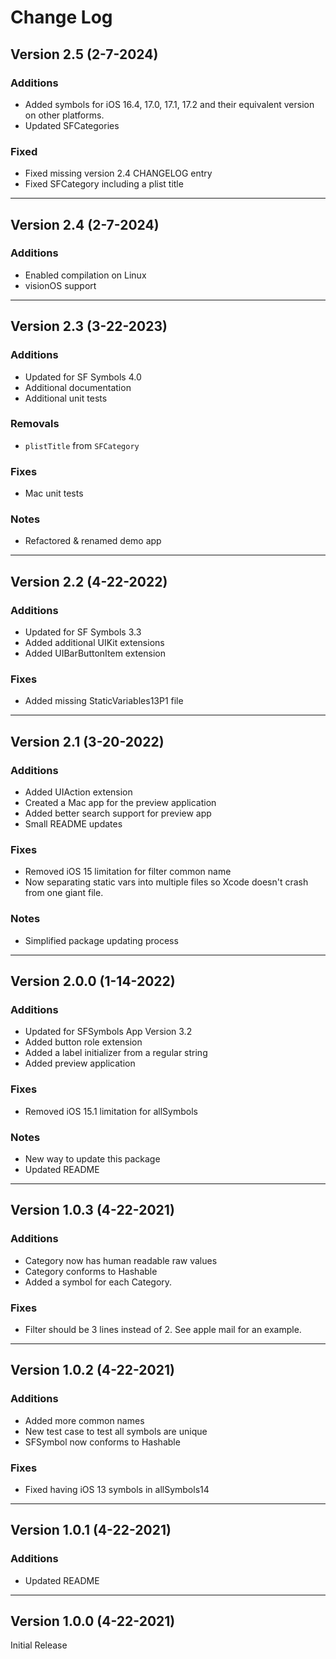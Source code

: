 # Change Log
## Version 2.5 (2-7-2024)
### Additions
- Added symbols for iOS 16.4, 17.0, 17.1, 17.2 and their equivalent version on other platforms.
- Updated SFCategories

### Fixed
- Fixed missing version 2.4 CHANGELOG entry
- Fixed SFCategory including a plist title

-----
## Version 2.4 (2-7-2024)
### Additions
- Enabled compilation on Linux
- visionOS support

-----
## Version 2.3 (3-22-2023)
### Additions
- Updated for SF Symbols 4.0
- Additional documentation
- Additional unit tests

### Removals
- ```plistTitle``` from ```SFCategory```

### Fixes
- Mac unit tests

### Notes
- Refactored & renamed demo app

-----
## Version 2.2 (4-22-2022)
### Additions
- Updated for SF Symbols 3.3
- Added additional UIKit extensions
- Added UIBarButtonItem extension

### Fixes
- Added missing StaticVariables13P1 file

-----
## Version 2.1 (3-20-2022)
### Additions
- Added UIAction extension
- Created a Mac app for the preview application
- Added better search support for preview app
- Small README updates

### Fixes
- Removed iOS 15 limitation for filter common name
- Now separating static vars into multiple files so Xcode doesn't crash from one giant file.

### Notes
- Simplified package updating process

-----
## Version 2.0.0 (1-14-2022)
### Additions
- Updated for SFSymbols App Version 3.2
- Added button role extension
- Added a label initializer from a regular string
- Added preview application

### Fixes
- Removed iOS 15.1 limitation for allSymbols

### Notes
- New way to update this package
- Updated README

-----
## Version 1.0.3 (4-22-2021)
### Additions
- Category now has human readable raw values
- Category conforms to Hashable
- Added a symbol for each Category.

### Fixes
- Filter should be 3 lines instead of 2. See apple mail for an example.

-----
## Version 1.0.2 (4-22-2021)
### Additions
- Added more common names
- New test case to test all symbols are unique
- SFSymbol now conforms to Hashable

### Fixes
- Fixed having iOS 13 symbols in allSymbols14

-----
## Version 1.0.1 (4-22-2021)
### Additions
-  Updated README

-----
## Version 1.0.0 (4-22-2021)
Initial Release
